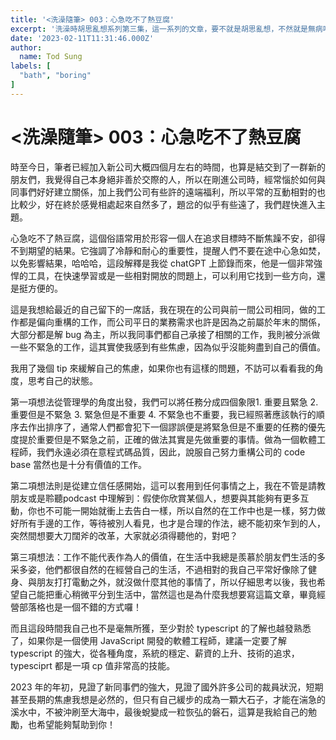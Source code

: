 ```yaml
---
title: '<洗澡隨筆> 003：心急吃不了熱豆腐'
excerpt: '洗澡時胡思亂想系列第三集，這一系列的文章，要不就是胡思亂想，不然就是無病呻吟，別太認真了，這次想抒發自己急於求成的心態，以及如何不被這種心態所困。'
date: '2023-02-11T11:31:46.000Z'
author:
  name: Tod Sung
labels: [
  "bath", "boring"
]
---
```


# <洗澡隨筆> 003：心急吃不了熱豆腐

時至今日，筆者已經加入新公司大概四個月左右的時間，也算是結交到了一群新的朋友們，我覺得自己本身絕非善於交際的人，所以在剛進公司時，經常惱於如何與同事們好好建立關係，加上我們公司有些許的遠端福利，所以平常的互動相對的也比較少，好在終於感覺相處起來自然多了，題岔的似乎有些遠了，我們趕快進入主題。

心急吃不了熱豆腐，這個俗語常用於形容一個人在追求目標時不斷焦躁不安，卻得不到期望的結果。它強調了冷靜和耐心的重要性，提醒人們不要在途中心急如焚，以免影響結果，哈哈哈，這段解釋是我從 chatGPT 上節錄而來，他是一個非常強悍的工具，在快速學習或是一些相對開放的問題上，可以利用它找到一些方向，還是挺方便的。

這是我想給最近的自己留下的一席話，我在現在的公司與前一間公司相同，做的工作都是偏向重構的工作，而公司平日的業務需求也許是因為之前屬於年末的關係，大部分都是解 bug 為主，所以我同事們都自己承接了相關的工作，我則被分派做一些不緊急的工作，這其實使我感到有些焦慮，因為似乎沒能夠盡到自己的價值。

我用了幾個 tip 來緩解自己的焦慮，如果你也有這樣的問題，不訪可以看看我的角度，思考自己的狀態。

第一項想法從管理學的角度出發，我們可以將任務分成四個象限1. 重要且緊急 2. 重要但是不緊急 3. 緊急但是不重要 4. 不緊急也不重要，我已經照著應該執行的順序去作出排序了，通常人們都會犯下一個謬誤便是將緊急但是不重要的任務的優先度提於重要但是不緊急之前，正確的做法其實是先做重要的事情。做為一個軟體工程師，我們永遠必須在意程式碼品質，因此，說服自己努力重構公司的 code base 當然也是十分有價值的工作。

第二項想法則是從建立信任感開始，這可以套用到任何事情之上，我在不管是請教朋友或是聆聽podcast 中理解到：假使你欣賞某個人，想要與其能夠有更多互動，你也不可能一開始就衝上去告白一樣，所以自然的在工作中也是一樣，努力做好所有手邊的工作，等待被別人看見，也才是合理的作法，總不能初來乍到的人，突然間想要大刀闊斧的改革，大家就必須得聽他的，對吧？

第三項想法：工作不能代表作為人的價值，在生活中我總是羨慕於朋友們生活的多采多姿，他們都很自然的在經營自己的生活，不過相對的我自己平常好像除了健身、與朋友打打電動之外，就沒做什麼其他的事情了，所以仔細思考以後，我也希望自己能把重心稍微平分到生活中，當然這也是為什麼我想要寫這篇文章，畢竟經營部落格也是一個不錯的方式囉！

而且這段時間我自己也不是毫無所獲，至少對於 typescript 的了解也越發熟悉了，如果你是一個使用 JavaScript 開發的軟體工程師，建議一定要了解 typescript 的強大，從各種角度，系統的穩定、薪資的上升、技術的追求，typesciprt 都是一項 cp 值非常高的技能。

2023 年的年初，見證了新同事們的強大，見證了國外許多公司的裁員狀況，短期甚至長期的焦慮我想是必然的，但只有自己緩步的成為一顆大石子，才能在湍急的溪水中，不被沖刷至大海中，最後蛻變成一粒恢弘的磐石，這算是我給自己的勉勵，也希望能夠幫助到你！
